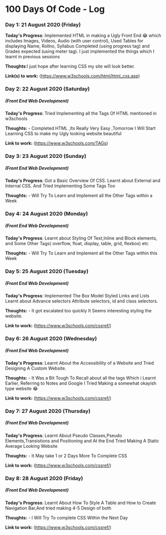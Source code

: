 # 100 Days Of Code - Log

### Day 1:  21 August 2020 (Friday)
[comment]:##### (Front End Web Development)

**Today's Progress**: Implemented HTML in making a Ugly Front End 😂 which includes Images, Videos, Audio (with user control), Used Tables for displaying Name, Rollno, Syllabus Completed (using progress tag) and Grades expected (using meter tag). I just implemented the things which I learnt in previous sessions

**Thoughts**:I just hope after learning CSS my site will look better.

**Link(s) to work:** 
 (https://www.w3schools.com/html/html_css.asp)
### Day 2: 22 August 2020 (Saturday)
##### (Front End Web Development)

**Today's Progress**: 
Tried Implementing all the Tags Of HTML mentioned in w3schools

**Thoughts:** - Completed HTML ,Its Really Very Easy ,Tomorrow I Will Start Learning CSS to make my Ugly looking website beautiful

**Link to work:** (https://www.w3schools.com/TAGs)
### Day 3: 23 August 2020 (Sunday)
##### (Front End Web Development)

**Today's Progress**: 
 Got a Basic Overview Of CSS.
Learnt about External and Internal CSS. And Tried Implementing Some Tags Too

**Thoughts:** - Will Try To Learn and Implement all the Other Tags within a Week

### Day 4: 24 August 2020 (Monday)
##### (Front End Web Development)

**Today's Progress**: 
 Learnt about Styling Of Text,Inline and Block elements, and Some Other Tags( overflow, float, display, table, grid, flexbox) etc

**Thoughts:** - Will Try To Learn and Implement all the Other Tags within this Week

### Day 5: 25 August 2020 (Tuesday)
##### (Front End Web Development)

**Today's Progress**: 
Implemented The Box Model
Styled Links and Lists
Learnt about Advance selectors  Attribute selectors, id and class selectors. 

**Thoughts:** - It got escalated too quickly It Seems interesting styling the website.

**Link to work:** (https://www.w3schools.com/cssref/)
### Day 6: 26 August 2020 (Wednesday)
##### (Front End Web Development)

**Today's Progress**: 
Learnt About the Accessibility of a Website and Tried Designing A Custom Website. 

**Thoughts:** - It Was a Bit Tough To Recall about all the tags Which i Learnt Earlier, Referring to Notes and Google I Tried Making a somewhat okayish type website 😂

**Link to work:** (https://www.w3schools.com/cssref/)
### Day 7: 27 August 2020 (Thursday)
##### (Front End Web Development)

**Today's Progress**: 
Learnt About Pseudo Classes,Pseudo Elements,Transistions and Positioning and At the End Tried Making A Static Average Looking Website

**Thoughts:** - It May take 1 or 2 Days More To Complete CSS

**Link to work:** (https://www.w3schools.com/cssref/)
### Day 8: 28 August 2020 (Friday)
##### (Front End Web Development)

**Today's Progress**: 
Learnt About How To Style A Table and How to Create Navigation Bar,And tried making 4-5 Design of both

**Thoughts:** - I Will Try To complete CSS Within the Next Day

**Link to work:** (https://www.w3schools.com/cssref/)


